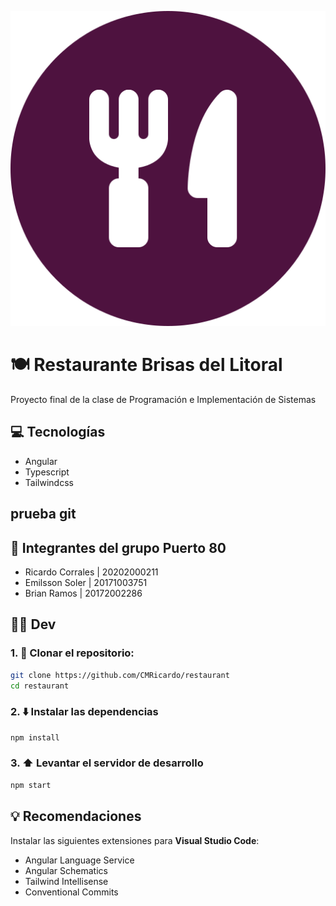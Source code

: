 <p align='center'>
  <img src='src/assets/Brisas-Logo.svg' />
</p>

# 🍽️ Restaurante Brisas del Litoral

Proyecto final de la clase de Programación e Implementación de Sistemas

## 💻️ Tecnologías
- Angular
- Typescript
- Tailwindcss

## prueba git

## 👥 Integrantes del grupo Puerto 80
- Ricardo Corrales | 20202000211
- Emilsson Soler | 20171003751
- Brian Ramos | 20172002286

## 👩‍💻 Dev

### 1. 📎 Clonar el repositorio:

```sh
git clone https://github.com/CMRicardo/restaurant
cd restaurant
```

### 2. ⬇️ Instalar las dependencias
```sh
npm install
```

### 3. ⬆️ Levantar el servidor de desarrollo
```sh
npm start
```

## 💡 Recomendaciones
Instalar las siguientes extensiones para **Visual Studio Code**:
- Angular Language Service
- Angular Schematics
- Tailwind Intellisense
- Conventional Commits
